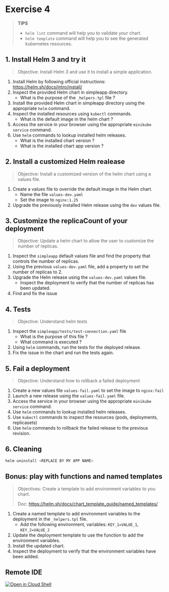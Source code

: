 # Exercise 4

> **TIPS**
> - `helm lint` command will help you to validate your chart.
> - `helm template` command will help you to see the generated kubernetes resources.

## 1. Install Helm 3 and try it

> Objective: Install Helm 3 and use it to install a simple application.

1. Install Helm by following official instructions: https://helm.sh/docs/intro/install/
2. Inspect the provided Helm chart in simpleapp directory.
   - What is the purpose of the `_helpers.tpl` file ?
2. Install the provided Helm chart in simpleapp directory using the appropriate `helm` command.
3. Inspect the installed resources using `kubectl` commands.
   - What is the default image in the helm chart ?
4. Access the service in your browser using the appropriate `minikube service` command.
5. Use `helm` commands to lookup installed helm releases.
   - What is the installed chart version ?
   - What is the installed chart app version ?

## 2. Install a customized Helm realease

> Objective: Install a customized version of the helm chart using a values file.

1. Create a values file to override the default image in the Helm chart.
   - Name the file `values-dev.yaml`
   - Set the image to `nginx:1.25`
2. Upgrade the previously installed Helm release using the `dev` values file.

## 3. Customize the replicaCount of your deployment

> Objective: Update a helm chart to allow the user to customize the number of replicas.

1. Inspect the `simpleapp` default values file and find the property that controls the number of replicas.
2. Using the previous `values-dev.yaml` file, add a property to set the number of replicas to 2.
3. Upgrade the Helm release using the `values-dev.yaml` values file.
   - Inspect the deployment to verify that the number of replicas has been updated.
4. Find and fix the issue

## 4. Tests

> Objective: Understand helm tests

1. Inspect the `simpleapp/tests/test-connection.yaml` file
    - What is the purpose of this file ?
    - What command is executed ?
2. Using `helm` commands, run the tests for the deployed release.
3. Fix the issue in the chart and run the tests again.

## 5. Fail a deployment

> Objective: Understand how to rollback a failed deployment

1. Create a new values file `values-fail.yaml` to set the image to `nginx:fail`
2. Launch a new release using the `values-fail.yaml` file.
3. Access the service in your browser using the appropriate `minikube service` command.
4. Use `helm` commands to lookup installed helm releases.
5. Use `kubectl` commands to inspect the resources (pods, deployments, replicasets)
6. Use `helm` commands to rollback the failed release to the previous revision.


## 6. Cleaning

```sh
helm uninstall <REPLACE BY MY APP NAME>
```


## Bonus: play with functions and named templates

> Objectives: Create a template to add environment variables to you chart.
> 
> Doc:  https://helm.sh/docs/chart_template_guide/named_templates/

1. Create a named template to add environment variables to the deployment in the `_helpers.tpl` file.
   - Add the following environment, variables: `KEY_1=VALUE_1`, `KEY_2=VALUE_2`
2. Update the deployment template to use the function to add the environment variables.
3. Install the updated chart.
4. Inspect the deployment to verify that the environment variables have been added.

## Remote IDE

[![Open in Cloud Shell](https://gstatic.com/cloudssh/images/open-btn.svg)](https://shell.cloud.google.com/cloudshell/open?cloudshell_git_repo=https://github.com/wescale/k8s-dev-training.git&cloudshell_tutorial=tutorial.md&show=ide%2Cterminal&cloudshell_git_branch=main&cloudshell_workspace=day-1/ex-4/)